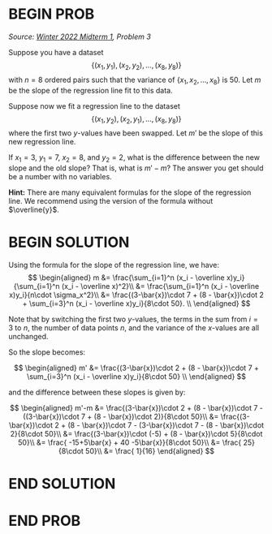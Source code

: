 # BEGIN PROB

<i>Source: [Winter 2022 Midterm 1](../wi22-midterm1/index.html), Problem 3</i>

Suppose you have a dataset 
$$\{(x_1, y_1), (x_2,y_2), \dots, (x_8, y_8)\}$$ 
with $n=8$ ordered pairs such that the variance of $\{x_1, x_2, \dots, x_8\}$ is $50$. Let $m$ be the slope of the regression line fit to this data.

Suppose now we fit a regression line to the dataset
$$\{(x_1, y_2), (x_2,y_1), \dots, (x_8, y_8)\}$$ 
where the first two $y$-values have been swapped. Let $m'$ be the slope of this new regression line.

If $x_1 = 3$, $y_1 =7$, $x_2=8$, and $y_2=2$, what is the difference between the new slope and the old slope? That is, what is $m' - m$? The answer you get should be a number with no variables.

**Hint:** There are many equivalent formulas for the slope of the regression line. We recommend using the version of the formula without $\overline{y}$.

# BEGIN SOLUTION
Using the formula for the slope of the regression line, we have:
$$
\begin{aligned}
m &= \frac{\sum_{i=1}^n (x_i - \overline x)y_i}{\sum_{i=1}^n (x_i - \overline x)^2}\\
&= \frac{\sum_{i=1}^n (x_i - \overline x)y_i}{n\cdot \sigma_x^2}\\
&= \frac{(3-\bar{x})\cdot 7 + (8 - \bar{x})\cdot 2 + \sum_{i=3}^n (x_i - \overline x)y_i}{8\cdot 50}. \\
\end{aligned}
$$

Note that by switching the first two $y$-values, the terms in the sum from $i=3$ to $n$, 
the number of data points $n$, and the variance of the $x$-values are all unchanged.

So the slope becomes:

$$
\begin{aligned}
m' &= \frac{(3-\bar{x})\cdot 2 + (8 - \bar{x})\cdot 7 + \sum_{i=3}^n (x_i - \overline x)y_i}{8\cdot 50} \\
\end{aligned}
$$

and the difference between these slopes is given by:

$$
\begin{aligned}
m'-m &= \frac{(3-\bar{x})\cdot 2 + (8 - \bar{x})\cdot 7 - ((3-\bar{x})\cdot 7 + (8 - \bar{x})\cdot 2)}{8\cdot 50}\\
&= \frac{(3-\bar{x})\cdot 2 + (8 - \bar{x})\cdot 7 - (3-\bar{x})\cdot 7 - (8 - \bar{x})\cdot 2}{8\cdot 50}\\
&= \frac{(3-\bar{x})\cdot (-5) + (8 - \bar{x})\cdot 5}{8\cdot 50}\\
&= \frac{ -15+5\bar{x} + 40 -5\bar{x}}{8\cdot 50}\\
&= \frac{ 25}{8\cdot 50}\\
&= \frac{ 1}{16}
\end{aligned}
$$
# END SOLUTION
# END PROB